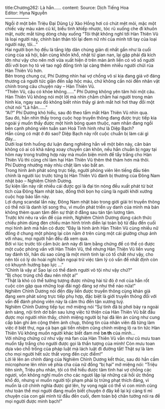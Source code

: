 title:Chương262: Là hắn……
content:
Source: Dịch Tiếng Hoa<br>Editor: Hyna Nguyễn<br>—————–<br>Ngồi ở một bên Triệu Đại Dũng Lý Xảo Hồng hơi có chút mệt mỏi, mặc một chiếc váy màu xám cũ kĩ, biểu tình khiếp nhược, tóc rũ xuống che đi khuôn mặt, nước mắt từng dòng chảy xuống “Tôi thật không nghĩ tới Hàn Thiên Vũ là loại người này, chính bản thân tôi lại đem nữ nhi của mình tới tay của loại người này, tôi…”<br>Hai người bọn họ đều là tầng lớp dân chúng giản dị nhất gần như là cuối cùng của xã hội, bần cùng khốn khổ, nhật tử gian nan, lại gặp phải đả kích lớn như vậy cho nên mới vừa xuất hiện ở trên màn ảnh liền có vô số người đối với bọn họ tỏ vẻ tao ngộ đồng tình lại càng thêm nhiều người chửi rủa Hàn Thiên Vũ hơn.<br>Bên trong chung cư, Phí Dương nhìn hai vợ chồng vô sỉ kia đang giả vờ đáng thương cả người tức giận đến sắp hộc máu, chứ không cần nói đến nhân vật chính trong câu chuyện này – Hàn Thiên Vũ.<br>“Thiên Vũ, cậu có khỏe không……” Phí Dương không yên tâm hỏi một câu.<br>Hàn Thiên Vũ không nói một lời mà nhìn chằm chằm hai người trong màn hình kia, ngay sau đó không biết nhìn thấy gì ánh mắt hơi hơi thay đổi một chút nói “Là hắn……”<br>“Ai?” Phí Dương khó hiểu, sau đó theo tầm mắt Hàn Thiên Vũ nhìn qua.<br>Sau đó, hắn nhìn thấy trong cuộc họp truyền thông đang được trực tiếp kia ngoài ý muốn thấy được một hình bóng quen thuộc, nam nhân đang ngồi bên cạnh phóng viên tuần san Hoả Tinh hình như là Diệp Bạch?<br>Hắn cũng có mặt ở đó sao? Diệp Bạch này rốt cuộc chuẩn bị làm cái gì đây…<br>Dưới loại tình huống dư luận đang nghiêng hẳn về một bên này, căn bản không có ai có khả năng xoay chuyển càn khôn, nếu hắn chuẩn bị ngay tại hôm nay trong trường hợp này mà muốn biện minh để tẩy trắng cho Hàn Thiên Vũ thì cũng chỉ làm hại Hàn Thiên Vũ thêm thê thảm hơn mà thôi.<br>Phí Dương nhướng mày nhíu chặt lâm vào bất an.<br>Trong hình ảnh phát sóng trực tiếp, người phóng viên lên tiếng đầu tiên chính là người lúc trước từng bị Hàn Thiên Vũ đánh bị thương của Đông Nam nhật báo – Nghiêm Chỉnh Dương.<br>Sự kiện lần này rất nhiều cái được gọi là đại tin nóng đều xuất phát từ bút tích của Đông Nam nhật báo, đồng thời bọn họ cũng là người khởi xướng cuộc họp báo lần này.<br>Lợi dụng scandal lần này, Đông Nam nhật báo trong giới giải trí truyền thông có thể nói là danh lợi song thu, vì muốn phát triển uy danh của mình mà bán không thèm quan tâm đến sự thật ở đằng sau tán tận lương tâm.<br>Trước khi nêu ra vấn đề của mình, Nghiêm Chỉnh Dương dùng cách thức chiếu phim dùng đèn chiếu màn hình trình diễn lại toàn bộ từ đầu đến cuối mọi hình ảnh mà hắn có được “Đây là hình ảnh Hàn Thiên Vũ cùng nhiều nữ đồng ở chung một phòng lại còn nằm ở trên cùng một cái giường chụp ảnh với nhau, mọi người hẳn đều đã xem qua.<br>Bởi vì lúc trước tôi cầm bức ảnh này đi làm bằng chứng để có thể có được một cuộc phỏng vấn với Hàn Thiên Vũ, thế nhưng Hàn Thiên Vũ liền vung tay đánh tôi, hắn dù sao cũng là một minh tinh lại có tố chất như vậy, cho nên tôi có lý do hoài nghi hắn ngoại trừ việc tâm lý có vấn đề nhất định còn có khuynh hướng bạo lực …”<br>“Chính là vậy a! Sao lại có thể đánh người vô tội như vậy chứ?”<br>“Bị chọc trúng chỗ đau nên nhột a!”<br>“Thật là khó có thể tưởng tượng được những hài tử đó ở nơi của hắn rốt cuộc còn gặp qua những loại đãi ngộ đáng sợ như thế nào nữa!”<br>Nghiêm Chỉnh Dương nói đến đây liền được truyền thông cùng khán giả đang xem phát sóng trực tiếp phụ hợp, đặc biệt là giới truyền thông đối với vấn đề đánh phóng viên này là căm thù đến tận xương tuỷ.<br>Nghiêm Chỉnh Dương tiếp tục mở miệng nói “Sự tình đã bị phơi bày ra ngoài ánh sáng, nội tình dơ bẩn sau lưng việc từ thiện của Hàn Thiên Vũ bắt đầu được mọi người nhìn thấy, chính miệng người bị hại đã lên án cũng như cung cấp bản ghi âm cộng thêm ảnh chụp, thông tin của nhân viên đã từng làm việc ở biệt thự, nga cả bạn gái tiền nhiệm cũng chính miệng lộ ra tin tức Hàn Thiên Vũ không muốn người khác biết đam mê b**n th** của mình…<br>Với những chứng cứ như vậy mà fan của Hàn Thiên Vũ vẫn như cũ mưu toan muốn tẩy trắng cho người được gọi là thần tượng của mình! Còn mưu toan dựa vào chỗ trống của pháp luật mà lách luật đi đường tắt! Thật sự là làm cho mọi người hết sức thất vọng đến cực điểm!”<br>Lời lẽ lên án chính đáng của Nghiêm Chỉnh Dương kết thúc, sau đó hắn cầm microphone lên nhìn về phía cha của nữ đồng “bị hại” mở miệng nói: “Triệu tiên sinh, Triệu phu nhân, tôi có thể hiểu được tâm tình hai vợ chồng các ngươi, vốn không nghĩ muốn cho các ngươi lặp lại những cái hồi ức thống khổ đó, nhưng vì muốn người tội phạm phải bị trừng phạt thích đáng, vì muốn lá cờ chính nghĩa được giơ lên, hy vọng ngài có thể vì con mình cũng như toàn thể mọi người đang muốn biết chuyện ở đây kể lại kỹ càng tỉ mỉ chuyện của con gái mình từ đầu đến cuối, đem toàn bộ chân tướng nói ra để mọi người được minh bạch!”